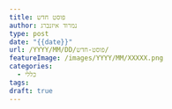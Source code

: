 ```yaml
---
title: פוסט חדש
author: נמרוד איזנברג
type: post
date: "{{date}}"
url: /YYYY/MM/DD/פוסט-חדש/
featureImage: /images/YYYY/MM/XXXXX.png
categories:
  - כללי
tags: 
draft: true
---
```

